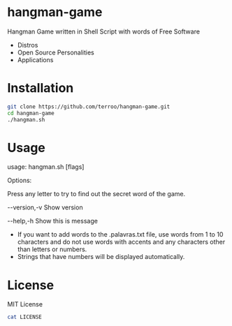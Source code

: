 # hangman-game
Hangman Game written in Shell Script with words of Free Software
- Distros
- Open Source Personalities
- Applications

# Installation

```sh
git clone https://github.com/terroo/hangman-game.git
cd hangman-game
./hangman.sh
```

# Usage

usage: hangman.sh [flags]

  Options:
  
  Press any letter to try to find out the secret word of the game.

  --version,-v   Show version
  
  --help,-h      Show this is message
    
  * If you want to add words to the .palavras.txt file, use words from 1 to 10 characters and do not use words with accents and any characters other than letters or numbers.
  * Strings that have numbers will be displayed automatically.
  
# License
MIT License
```sh
cat LICENSE
```
